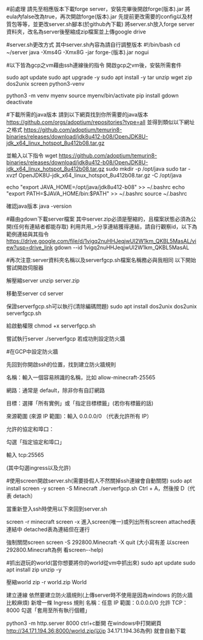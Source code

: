 #前處理
請先至相應版本下載forge server，安裝完畢後開啟forge(版本).jar
將eula內false改為true，再次開啟forge(版本).jar
先提前更改需要的config以及材質包等等，並更改server.sh腳本(於github內下載)
將server.sh放入forge server資料夾，改名為server後壓縮成zip檔案並上傳google drive

#server.sh更改方式
其中server.sh內容為請自行調整版本
#!/bin/bash
cd ~/server
java -Xms4G -Xmx8G -jar forge-(版本).jar nogui

#以下皆為gcp之vm藉由ssh連線後的指令
開啟gcp之vm後，安裝所需套件

sudo apt update
sudo apt upgrade -y
sudo apt install -y tar unzip wget zip dos2unix screen python3-venv

python3 -m venv myenv
source myenv/bin/activate
pip install gdown
deactivate

#下載所需的java版本
請到以下網頁找到你所需要的java版本
https://github.com/orgs/adoptium/repositories?type=all
並得到類似以下網址之格式
https://github.com/adoptium/temurin8-binaries/releases/download/jdk8u412-b08/OpenJDK8U-jdk_x64_linux_hotspot_8u412b08.tar.gz

並輸入以下指令
wget https://github.com/adoptium/temurin8-binaries/releases/download/jdk8u412-b08/OpenJDK8U-jdk_x64_linux_hotspot_8u412b08.tar.gz
sudo mkdir -p /opt/java
sudo tar -xvzf OpenJDK8U-jdk_x64_linux_hotspot_8u412b08.tar.gz -C /opt/java

echo "export JAVA_HOME=/opt/java/jdk8u412-b08" >> ~/.bashrc
echo "export PATH=\$JAVA_HOME/bin:\$PATH" >> ~/.bashrc
source ~/.bashrc

確認java版本
java -version

#藉由gdown下載server檔案
其中server.zip必須是壓縮的，且檔案狀態必須為公開(任何有連結者都能存取)
利用共用_>分享連結獲得連結，請自行觀察id，以下為範例連結與其指令
https://drive.google.com/file/d/1vigq2nuHHJeqjwUl2W1km_QKBL5MasAL/view?usp=drive_link
gdown --id 1vigq2nuHHJeqjwUl2W1km_QKBL5MasAL



#再次注意:server資料夾名稱以及serverfgcp.sh檔案名稱務必與我相同
以下開始嘗試開啟伺服器

解壓縮server
unzip server.zip

移動至server
cd server

保證serverfgcp.sh可以執行(清除編碼問題)
sudo apt install dos2unix
dos2unix serverfgcp.sh

給啟動權限
chmod +x serverfgcp.sh

嘗試執行server
./serverfgcp
若成功則設定防火牆


#在GCP中設定防火牆

先回到你開啟ssh的位置，找到建立防火牆規則

名稱：輸入一個容易辨識的名稱，比如 allow-minecraft-25565

網路：通常是 default，除非你有自訂網路

目標：選擇「所有實例」或「指定目標標籤」(若你有標籤的話)

來源範圍 (來源 IP 範圍)：輸入 0.0.0.0/0 （代表允許所有 IP）

允許的協定和埠口：

勾選「指定協定和埠口」

輸入 tcp:25565

(其中勾選ingress以及允許)

#使用screen開啟server.sh(需要掛假人不然關掉ssh連線會自動關閉)
sudo apt install screen -y
screen -S Minecraft
./serverfgcp.sh
Ctrl + A，然後按 D（代表 detach）

當重新登入ssh時使用以下來回到server.sh

screen -r minecraft
screen -x 進入screen(唯一)或列出所有screen attached表連結中 detached表為連結但在運行

強制關閉screen
screen -S 292800.Minecraft -X quit 
(大小寫有差 以screen 292800.Minecraft為例 看screen--help)



#抓出遊玩的world(當你想要將你的world從vm中抓出來)
sudo apt update
sudo apt install zip unzip -y

壓縮world
zip -r world.zip World

建立連線
依然要建立防火牆規則(上傳server時不使用是因為windows 的防火牆比較麻煩)
新增一條 Ingress 規則
名稱：任意
IP 範圍：0.0.0.0/0
允許 TCP：8000
勾選「套用至所有執行個體」

python3 -m http.server 8000
ctrl+c斷開
在windows中打開網頁
http://34.171.194.36:8000/world.zip(以ip 34.171.194.36為例)
就會自動下載









